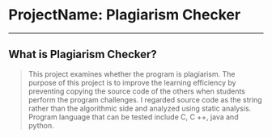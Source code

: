 # ProjectName: Plagiarism Checker

----
## What is Plagiarism Checker?

>This project examines whether the program is plagiarism.
>The purpose of this project is to improve the learning efficiency by preventing copying the source code of the others when students perform the program challenges.
>I regarded source code as the string rather than the algorithmic side and analyzed using static analysis.
Program language that can be tested include C, C ++, java and python.
